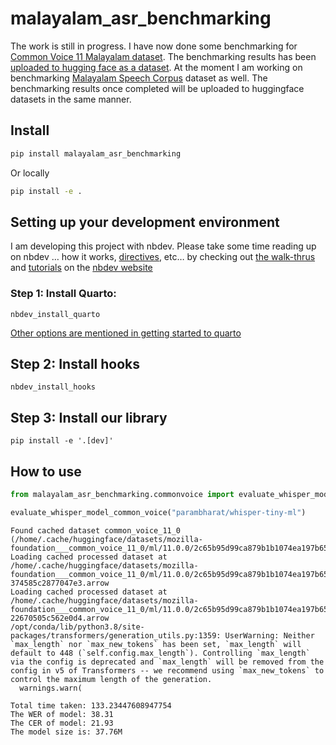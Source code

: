 # malayalam_asr_benchmarking

<!-- WARNING: THIS FILE WAS AUTOGENERATED! DO NOT EDIT! -->

The work is still in progress. I have now done some benchmarking for
[Common Voice 11 Malayalam
dataset](https://huggingface.co/datasets/mozilla-foundation/common_voice_11_0/viewer/ml/train).
The benchmarking results has been [uploaded to hugging face as a
dataset](https://huggingface.co/datasets/kurianbenoy/malayalam_common_voice_benchmarking).
At the moment I am working on benchmarking [Malayalam Speech
Corpus](https://msc.smc.org.in/) dataset as well. The benchmarking
results once completed will be uploaded to huggingface datasets in the
same manner.

## Install

``` sh
pip install malayalam_asr_benchmarking
```

Or locally

``` sh
pip install -e .
```

## Setting up your development environment

I am developing this project with nbdev. Please take some time reading
up on nbdev … how it works,
[directives](https://nbdev.fast.ai/explanations/directives.html), etc…
by checking out [the
walk-thrus](https://nbdev.fast.ai/tutorials/tutorial.html) and
[tutorials](https://nbdev.fast.ai/tutorials/) on the [nbdev
website](https://nbdev.fast.ai/)

### Step 1: Install Quarto:

`nbdev_install_quarto`

[Other options are mentioned in getting started to
quarto](https://quarto.org/docs/get-started/)

## Step 2: Install hooks

`nbdev_install_hooks`

## Step 3: Install our library

`pip install -e '.[dev]'`

## How to use

``` python
from malayalam_asr_benchmarking.commonvoice import evaluate_whisper_model_common_voice

evaluate_whisper_model_common_voice("parambharat/whisper-tiny-ml")
```

    Found cached dataset common_voice_11_0 (/home/.cache/huggingface/datasets/mozilla-foundation___common_voice_11_0/ml/11.0.0/2c65b95d99ca879b1b1074ea197b65e0497848fd697fdb0582e0f6b75b6f4da0)
    Loading cached processed dataset at /home/.cache/huggingface/datasets/mozilla-foundation___common_voice_11_0/ml/11.0.0/2c65b95d99ca879b1b1074ea197b65e0497848fd697fdb0582e0f6b75b6f4da0/cache-374585c2877047e3.arrow
    Loading cached processed dataset at /home/.cache/huggingface/datasets/mozilla-foundation___common_voice_11_0/ml/11.0.0/2c65b95d99ca879b1b1074ea197b65e0497848fd697fdb0582e0f6b75b6f4da0/cache-22670505c562e0d4.arrow
    /opt/conda/lib/python3.8/site-packages/transformers/generation_utils.py:1359: UserWarning: Neither `max_length` nor `max_new_tokens` has been set, `max_length` will default to 448 (`self.config.max_length`). Controlling `max_length` via the config is deprecated and `max_length` will be removed from the config in v5 of Transformers -- we recommend using `max_new_tokens` to control the maximum length of the generation.
      warnings.warn(

    Total time taken: 133.23447608947754
    The WER of model: 38.31
    The CER of model: 21.93
    The model size is: 37.76M
